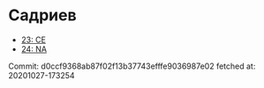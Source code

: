 # Садриев
- [23: CE](23.md)
- [24: NA](24.md)

Commit: d0ccf9368ab87f02f13b37743efffe9036987e02
 fetched at: 20201027-173254
